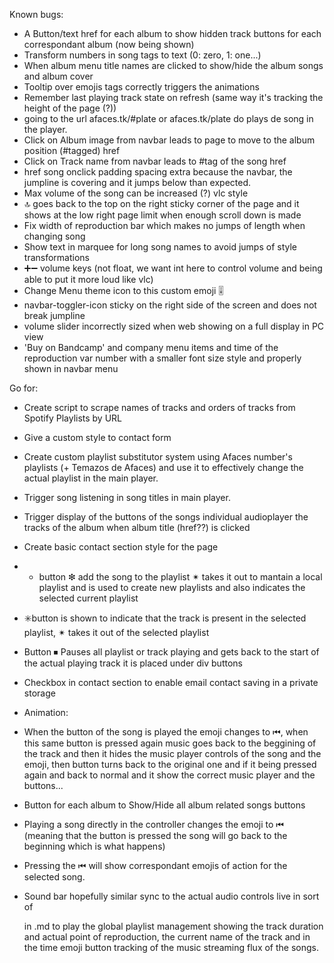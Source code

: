 Known bugs: 
- A Button/text href for each album to show hidden track buttons for each correspondant album (now being shown)
- Transform numbers in song tags to text (0: zero, 1: one...)
- When album menu title names are clicked to show/hide the album songs and album cover
- Tooltip over emojis tags correctly triggers the animations
- Remember last playing track state on refresh (same way it's tracking the height of the page (?))
- going to the url afaces.tk/#plate or afaces.tk/plate do plays de song in the player.
- Click on Album image from navbar leads to page to move to the album position (#tagged) href
- Click on Track name from navbar leads to #tag of the song href
- href song onclick padding spacing extra because the navbar, the jumpline is covering and it jumps below than expected.
- Max volume of the song can be increased (?) vlc style
- 🔝 goes back to the top on the right sticky corner of the page and it shows at the low right page limit when enough scroll down is made
- Fix width of reproduction bar which makes no jumps of length when changing song
- Show text in marquee for long song names to avoid jumps of style transformations
- ➕➖ volume keys (not float, we want int here to control volume and being able to put it more loud like vlc)
- Change Menu theme icon to this custom emoji 🎚️ 
- navbar-toggler-icon sticky on the right side of the screen and does not break jumpline
- volume slider incorrectly sized when web showing on a full display in PC view
- 'Buy on Bandcamp' and company menu items and time of the reproduction var number with a smaller font size style and properly shown in navbar menu

Go for:
- Create script to scrape names of tracks and orders of tracks from Spotify Playlists by URL
- Give a custom style to contact form
- Create custom playlist substitutor system using Afaces number's playlists (+ Temazos de Afaces) and use it to effectively
change the actual playlist in the main player.
- Trigger song listening in song titles in main player.
- Trigger display of the buttons of the songs individual audioplayer the tracks of the album when album title (href??) is clicked
- Create basic contact section style for the page
- - button ❇ add the song to the playlist ✴ takes it out to mantain a local playlist and is used to create new playlists and also indicates the selected current playlist
- ✳️button is shown to indicate that the track is present in the selected playlist, ✴ takes it out of the selected playlist
- Button ⏹ Pauses all playlist or track playing and gets back to the start of the actual playing track it is placed under div buttons 
- Checkbox in contact section to enable email contact saving in a private storage

- Animation:
- When the button of the song is played the emoji changes to ⏮, when this same button is pressed again music goes back to the beggining of the track 
and then it hides the music player controls of the song and the emoji, then button turns back to the original one and if it being pressed again and back to normal and it show the correct music player and the buttons...
- Button for each album to Show/Hide all album related songs buttons 
- Playing a song directly in the controller changes the emoji to ⏮ (meaning that the button is pressed the song will go back to the beginning which is what happens)
- Pressing the ⏮ will show correspondant emojis of action for the selected song.
- Sound bar hopefully similar sync to the actual audio controls live in sort of <div> in .md to play the global playlist management showing the track duration and actual point of reproduction, the current name of the track and in the time emoji button tracking of the music streaming flux of the songs.
